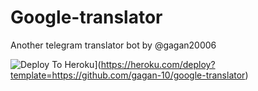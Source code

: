 # Google-translator
Another telegram translator bot by @gagan20006


![Deploy To Heroku](https://www.herokucdn.com/deploy/button.svg)](https://heroku.com/deploy?template=https://github.com/gagan-10/google-translator)
